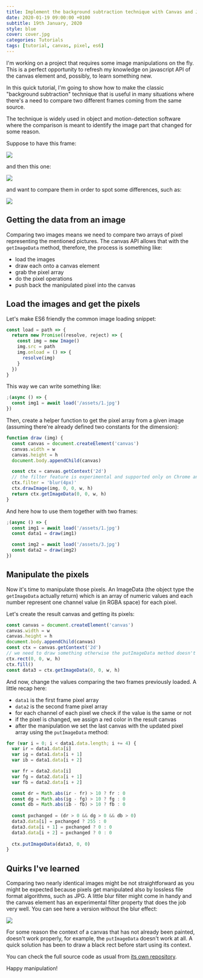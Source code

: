 ```yaml
---
title: Implement the background subtraction technique with Canvas and JS
date: 2020-01-19 09:00:00 +0100
subtitle: 19th January, 2020
style: blue
cover: cover.jpg
categories: Tutorials
tags: [tutorial, canvas, pixel, es6]
---
```


I'm working on a project that requires some image manipulations on the fly. This is a perfect opportunity to refresh my knowledge on javascript API of the canvas element and, possibly, to learn something new.

In this quick tutorial, I'm going to show how to make the classic "background subtraction" technique that is useful in many situations where there's a need to compare two different frames coming from the same source.

The technique is widely used in object and motion-detection software where the comparison is meant to identify the image part that changed for some reason.

Suppose to have this frame:

![](/assets/blog/implement-the-background-subtraction-with-canvas-and-js/1.jpg)

and then this one:

![](/assets/blog/implement-the-background-subtraction-with-canvas-and-js/3.jpg)

and want to compare them in order to spot some differences, such as:

![](/assets/blog/implement-the-background-subtraction-with-canvas-and-js/3.png)

## Getting the data from an image

Comparing two images means we need to compare two arrays of pixel representing the mentioned pictures. The canvas API allows that with the `getImageData` method, therefore, the process is something like:

- load the images
- draw each onto a canvas element
- grab the pixel array
- do the pixel operations
- push back the manipulated pixel into the canvas

## Load the images and get the pixels

Let's make ES6 friendly the common image loading snippet:

```javascript
const load = path => {
  return new Promise((resolve, reject) => {
    const img = new Image()
    img.src = path
    img.onload = () => {
      resolve(img)
    }
  })
}
```

This way we can write something like:

```javascript
;(async () => {
  const img1 = await load('/assets/1.jpg')
})
```

Then, create a helper function to get the pixel array from a given image (assuming there're already defined two constants for the dimension):

```javascript
function draw (img) {
  const canvas = document.createElement('canvas')
  canvas.width = w
  canvas.height = h
  document.body.appendChild(canvas)

  const ctx = canvas.getContext('2d')
  // the filter feature is experimental and supported only on Chrome and Firefox
  ctx.filter = 'blur(4px)'
  ctx.drawImage(img, 0, 0, w, h)
  return ctx.getImageData(0, 0, w, h)
}
```

And here how to use them together with two frames:

```javascript
;(async () => {
  const img1 = await load('/assets/1.jpg')
  const data1 = draw(img1)

  const img2 = await load('/assets/3.jpg')
  const data2 = draw(img2)
})
```

## Manipulate the pixels

Now it's time to manipulate those pixels. An ImageData (the object type the `getImageData` actually return) which is an array of numeric values and each number represent one channel value (in RGBA space) for each pixel.

Let's create the result canvas and getting its pixels:

```javascript
const canvas = document.createElement('canvas')
canvas.width = w
canvas.height = h
document.body.appendChild(canvas)
const ctx = canvas.getContext('2d')
// we need to draw something otherwise the putImageData method doesn't work properly
ctx.rect(0, 0, w, h)
ctx.fill()
const data3 = ctx.getImageData(0, 0, w, h)
```

And now, change the values comparing the two frames previously loaded. A little recap here:

- `data1` is the first frame pixel array
- `data2` is the second frame pixel array
- for each channel of each pixel we check if the value is the same or not
- if the pixel is changed, we assign a red color in the result canvas
- after the manipulation we set the last canvas with the updated pixel array using the `putImageData` method:

```javascript
for (var i = 0; i < data1.data.length; i += 4) {
  var ir = data1.data[i]
  var ig = data1.data[i + 1]
  var ib = data1.data[i + 2]

  var fr = data2.data[i]
  var fg = data2.data[i + 1]
  var fb = data2.data[i + 2]

  const dr = Math.abs(ir - fr) > 10 ? fr : 0
  const dg = Math.abs(ig - fg) > 10 ? fg : 0
  const db = Math.abs(ib - fb) > 10 ? fb : 0
	
  const pxchanged = (dr > 0 && dg > 0 && db > 0)
  data3.data[i] = pxchanged ? 255 : 0
  data3.data[i + 1] = pxchanged ? 0 : 0
  data3.data[i + 2] = pxchanged ? 0 : 0
  
  ctx.putImageData(data3, 0, 0)
}
```

## Quirks I've learned

Comparing two nearly identical images might be not straightforward as you might be expected because pixels get manipulated also by lossless file format algorithms, such as JPG. A little blur filter might come in handy and the canvas element has an experimental filter property that does the job very well. You can see here a version without the blur effect:

![](/assets/blog/implement-the-background-subtraction-with-canvas-and-js/4.png)

For some reason the context of a canvas that has not already been painted, doesn't work properly, for example, the `putImageData` doesn't work at all. A quick solution has been to draw a black rect before start using its context.

You can check the full source code as usual from [its own repository](https://github.com/fabiofranchino/implement-the-background-subtraction-with-canvas-and-js).

Happy manipulation!